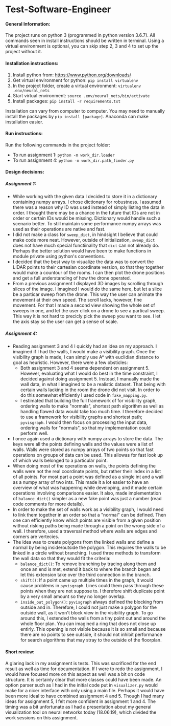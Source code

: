 # Test-Software-Engineer

#### General Information:
The project runs on python 3 (programmed in python version 3.6.7).
All commands seen in install instructions should be written in terminal. Using a virtual environment is optional, you can skip step 2, 3 and 4 to set up the project without it.

#### Installation instructions:
1. Install python from: https://www.python.org/downloads/
2. Get virtual environment for python: `pip install virtualenv`
3. In the project folder, create a virtual environment: `virtualenv .env/neural_nets`
4. Start virtual environment: `source .env/neural_nets/bin/activate`
5. Install packages: `pip install -r requirements.txt`

Installation can vary from computer to computer. You may need to manually install the packages by `pip install [package]`. Anaconda can make installation easier.

#### Run instructions:
Run the following commands in the project folder:
* To run assignment 1: `python -m work_dir.loader`
* To run assignment 4: `python -m work_dir.path_finder.py`

#### Design decisions:
##### Assignment 1:
* While working with the given data I decided to store it in a dictionary containing numpy arrays. I chose dictionary for robustness. I assumed there was a reason why ID was used instead of simply listing the data in order. I thought there may be a chance in the future that IDs are not in order or certain IDs would be missing. Dictionary would handle such a scenario better. To still maintain some performance numpy arrays was used as their operations are native and fast.
* I did not make a class for `sweep_dict`, in hindsight I believe that could make code more neat. However, outside of initialization, `sweep_dict` does not have much special functiinality that `dict` can not already do. Perhaps the better solution would have been to make functions in module private using python's conventions.
* I decided that the best way to visualize the data was to convert the LIDAR points to their cartesian coordinate version, so that they together would make a countour of the rooms. I can then plot the drone positions and get a full understanding of how the drone operated.
* From a previous assignment I displayed 3D images by scrolling through slices of the image. I imagined I would do the same here, but let a slice be a particar sweep from the drone. This way the user can animate the movement at their own speed. The scroll lacks, however, fine movement. For that I made a second view showing the whole set of sweeps in one, and let the user click on a drone to see a partical sweep. This way it is not hard to precicly pick the sweep you want to see. I let the axis stay so the user can get a sense of scale.

##### Assignment 4:
* Reading assignment 3 and 4 I quickly had an idea on my approach. I imagined if I had the walls, I would make a visibility graph. Once the visibility graph is made, I can simply use A* with euclidian distance to goal as heuristic. However, there were a few obsticles:
    * Both assignment 3 and 4 seems dependent on assignment 5. However, evaluating what I would do best in the time constraint, I decided against doing assignment 5. Instead, I manually made the wall data, in what I imagined to be a realistic dataset. That being with certain walls lacking in the room the drone did not visit. In order to do this somewhat efficiently I used code in `fake_mapping.py`.
    * I estimated that building the full framework of for visibility graph, ordering walls to make "normals", shortest path algorithm as well as handling flawed data would take too much time. I therefore decided to use a framework for visibility graphs and shortest path; `pyvisgraph`. I would then focus on processing the input data, ordering walls for "normals", so that my implementation could perform well.
* I once again used a dictionary with numpy arrays to store the data. The keys were all the points defining walls and the values were a list of walls. Walls were stored as numpy arrays of two points so that fast operations on groups of data can be used. This allowas for fast look up of which walls belonged to a particular point.
* When doing most of the operations on walls, the points defining the walls were not the real coordinate points, but rather their index in a list of all points. For most part a point was defined as a single int and a wall as a numpy array of two ints. This made it a lot easier to have an overview of what was happening while developing, and it made certain operations involving comparisons easier. It also, made implementation of `balance_dict()` simpler as a new fake point was just a number (read code comments for more details).
* In order to make the set of walls work as a visibility graph, I would need to link them together in an order so that a "normal" can be defined. Then one can efficiently know which points are visible from a given position without risking paths being made through a point on the wrong side of a wall. I therefore, used a traversal method where walls are edges and corners are vertecies.
* The idea was to create polygons from the linked walls and define a normal by being inside/outside the polygon. This requires the walls to be linked in a circle without branching. I used three methods to transform the wall data so that they would fit the criteria:
    * `balance_dict()`: To remove branching by tracing along them and once an end is met, extend it back to where the branch began and let this extension take over the third connection in the branch.
    * `shift()`: If a point came up multiple times in the graph, it would cause problems in `pyvisgraph`. Lines could them pass through these points when they are not suppose to. I therefore shift duplicate point by a very small amount so they no longer overlap.
    * `inside_out_polygon()`: `pyvisgraph` always defined the blocking from outside and in. Therefore, I could not just make a polygon for the outside wall, as it won't block view in the visibility graph. To go around this, I extended the walls from a tiny point out and around the whole floor plan. You can imagined a ring that does not close up entirly. This opening is not visible because it is so small and because there are no points to see outside, it should not inhibit performance for search algorithms that may stray to the outside of the floorplan.

#### Short review:
A glaring lack in my assignment is tests. This was sacrificed for the end result as well as time for documentation. If I were to redo the assignment, I would have focused more on this aspect as well was a bit on code structure. It is certainly clear that more classes could have been made. An option parser such as I had in the initial code put in `visualizer.py` would make for a nicer interface with only using a main file. Perhaps it would have been more ideal to have combined assignment 4 and 5. Though I had many ideas for assignment 5, I 
felt more confident in assignment 1 and 4. The timing was a bit unfortunate as I had a presentation about my general visualization tool on neural networks today (18.06.19), which divided the work sessions on this assignment.
